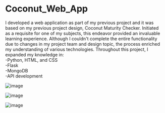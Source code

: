 # Coconut_Web_App

I developed a web application as part of my previous project and it was based on my previous project design, Coconut Maturity Checker. Initiated as a requisite for one of my subjects, this endeavor provided an invaluable learning experience. Although I couldn't complete the entire functionality due to changes in my project team and design topic, the process enriched my understanding of various technologies. Throughout this project, I expanded my knowledge in:
	<br>-Python, HTML, and CSS
	<br>-Flask
	<br>-MongoDB
	<br>-API development


![image](https://github.com/AGEugenio/Coconut_Web_App/assets/113889259/567dc561-e0a1-420e-997d-7f7249a27ce0)

![image](https://github.com/AGEugenio/Coconut_Web_App/assets/113889259/2828f1a7-992d-44d0-a905-10eed929b2e7)

![image](https://github.com/AGEugenio/Coconut_Web_App/assets/113889259/2253589b-5b17-4478-abc5-a578dc415202)



